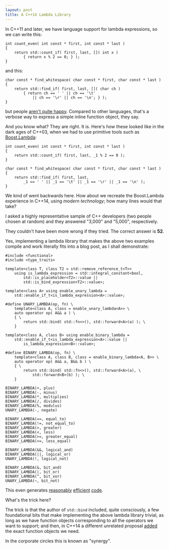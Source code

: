 ```yaml
---
layout: post
title: A C++14 Lambda Library
---
```


In C++11 and later, we have language support for lambda expressions,
so we can write this:

```
int count_even( int const * first, int const * last )
{
    return std::count_if( first, last, []( int x )
        { return x % 2 == 0; } );
}
```

and this:

```
char const * find_whitespace( char const * first, char const * last )
{
    return std::find_if( first, last, []( char ch )
        { return ch == ' ' || ch == '\t'
            || ch == '\r' || ch == '\n'; } );
}
```

but people
[aren't quite happy](https://brevzin.github.io/c++/2020/06/18/lambda-lambda-lambda/).
Compared to other languages, that's a verbose way to express a simple inline
function object, they say.

And you know what? They are right. It is. Here's how these looked like
in the dark ages of C++03, when we had to use primitive tools such as
[Boost.Lambda](https://www.boost.org/libs/lambda):

```
int count_even( int const * first, int const * last )
{
    return std::count_if( first, last, _1 % 2 == 0 );
}

char const * find_whitespace( char const * first, char const * last )
{
    return std::find_if( first, last,
        _1 == ' ' || _1 == '\t' || _1 == '\r' || _1 == '\n' );
}
```

We kind of went backwards here. How about we recreate the Boost.Lambda
experience in C++14, using _modern technology_; how many lines would
that take?

I asked a highly representative sample of C++ developers (two people
chosen at random) and they answered "3,000" and "5,000", respectively.

They couldn't have been more wrong if they tried. The correct answer is **52**.

Yes, implementing a lambda library that makes the above two examples
compile and work literally fits into a blog post, as I shall demonstrate:

```
#include <functional>
#include <type_traits>

template<class T, class T2 = std::remove_reference_t<T>>
    using is_lambda_expression = std::integral_constant<bool,
        std::is_placeholder<T2>::value ||
        std::is_bind_expression<T2>::value>;

template<class A> using enable_unary_lambda =
    std::enable_if_t<is_lambda_expression<A>::value>;

#define UNARY_LAMBDA(op, fn) \
    template<class A, class = enable_unary_lambda<A>> \
    auto operator op( A&& a ) \
    { \
        return std::bind( std::fn<>(), std::forward<A>(a) ); \
    }

template<class A, class B> using enable_binary_lambda =
    std::enable_if_t<is_lambda_expression<A>::value ||
        is_lambda_expression<B>::value>;

#define BINARY_LAMBDA(op, fn) \
    template<class A, class B, class = enable_binary_lambda<A, B>> \
    auto operator op( A&& a, B&& b ) \
    { \
        return std::bind( std::fn<>(), std::forward<A>(a), \
            std::forward<B>(b) ); \
    }

BINARY_LAMBDA(+, plus)
BINARY_LAMBDA(-, minus)
BINARY_LAMBDA(*, multiplies)
BINARY_LAMBDA(/, divides)
BINARY_LAMBDA(%, modulus)
UNARY_LAMBDA(-, negate)

BINARY_LAMBDA(==, equal_to)
BINARY_LAMBDA(!=, not_equal_to)
BINARY_LAMBDA(>, greater)
BINARY_LAMBDA(<, less)
BINARY_LAMBDA(>=, greater_equal)
BINARY_LAMBDA(<=, less_equal)

BINARY_LAMBDA(&&, logical_and)
BINARY_LAMBDA(||, logical_or)
UNARY_LAMBDA(!, logical_not)

BINARY_LAMBDA(&, bit_and)
BINARY_LAMBDA(|, bit_or)
BINARY_LAMBDA(^, bit_xor)
UNARY_LAMBDA(~, bit_not)
```

This even generates [reasonably](https://godbolt.org/z/fMM4bs)
[efficient](https://godbolt.org/z/1sq56o) [code](https://godbolt.org/z/KxM1oe).

What's the trick here?

The trick is that the author of `std::bind` included, quite consciously,
a few foundational bits that make implementing the above lambda library
trivial, as long as we have function objects corresponding to all the
operators we want to support; and then, in C++14 a different unrelated proposal
[added](http://www.open-std.org/jtc1/sc22/wg21/docs/papers/2012/n3421.htm)
the exact function objects we need.

In the corporate circles this is known as "synergy".
